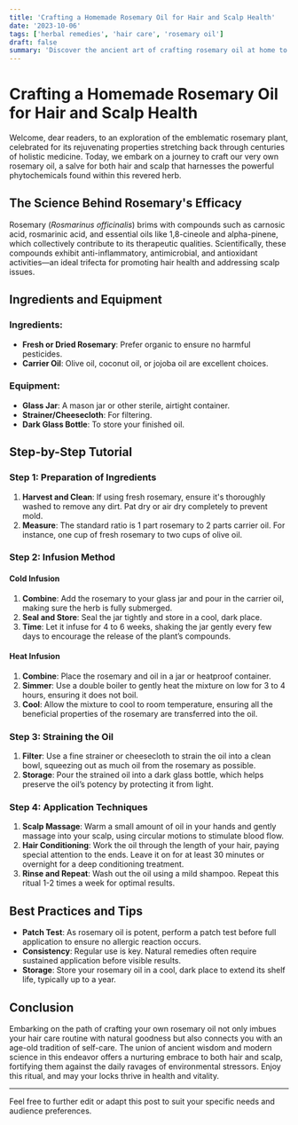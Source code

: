 ```yaml
---
title: 'Crafting a Homemade Rosemary Oil for Hair and Scalp Health'
date: '2023-10-06'
tags: ['herbal remedies', 'hair care', 'rosemary oil']
draft: false
summary: 'Discover the ancient art of crafting rosemary oil at home to rejuvenate your hair and nourish your scalp with natural, holistic care.'
---
```


# Crafting a Homemade Rosemary Oil for Hair and Scalp Health

Welcome, dear readers, to an exploration of the emblematic rosemary plant, celebrated for its rejuvenating properties stretching back through centuries of holistic medicine. Today, we embark on a journey to craft our very own rosemary oil, a salve for both hair and scalp that harnesses the powerful phytochemicals found within this revered herb. 

## The Science Behind Rosemary's Efficacy 

Rosemary (*Rosmarinus officinalis*) brims with compounds such as carnosic acid, rosmarinic acid, and essential oils like 1,8-cineole and alpha-pinene, which collectively contribute to its therapeutic qualities. Scientifically, these compounds exhibit anti-inflammatory, antimicrobial, and antioxidant activities—an ideal trifecta for promoting hair health and addressing scalp issues.

## Ingredients and Equipment

### Ingredients:
- **Fresh or Dried Rosemary**: Prefer organic to ensure no harmful pesticides.
- **Carrier Oil**: Olive oil, coconut oil, or jojoba oil are excellent choices.

### Equipment:
- **Glass Jar**: A mason jar or other sterile, airtight container.
- **Strainer/Cheesecloth**: For filtering.
- **Dark Glass Bottle**: To store your finished oil.

## Step-by-Step Tutorial

### Step 1: Preparation of Ingredients 

1. **Harvest and Clean**: If using fresh rosemary, ensure it's thoroughly washed to remove any dirt. Pat dry or air dry completely to prevent mold.
2. **Measure**: The standard ratio is 1 part rosemary to 2 parts carrier oil. For instance, one cup of fresh rosemary to two cups of olive oil.

### Step 2: Infusion Method 

#### Cold Infusion
1. **Combine**: Add the rosemary to your glass jar and pour in the carrier oil, making sure the herb is fully submerged.
2. **Seal and Store**: Seal the jar tightly and store in a cool, dark place.
3. **Time**: Let it infuse for 4 to 6 weeks, shaking the jar gently every few days to encourage the release of the plant’s compounds.

#### Heat Infusion
1. **Combine**: Place the rosemary and oil in a jar or heatproof container.
2. **Simmer**: Use a double boiler to gently heat the mixture on low for 3 to 4 hours, ensuring it does not boil.
3. **Cool**: Allow the mixture to cool to room temperature, ensuring all the beneficial properties of the rosemary are transferred into the oil.

### Step 3: Straining the Oil
1. **Filter**: Use a fine strainer or cheesecloth to strain the oil into a clean bowl, squeezing out as much oil from the rosemary as possible.
2. **Storage**: Pour the strained oil into a dark glass bottle, which helps preserve the oil’s potency by protecting it from light.

### Step 4: Application Techniques
1. **Scalp Massage**: Warm a small amount of oil in your hands and gently massage into your scalp, using circular motions to stimulate blood flow.
2. **Hair Conditioning**: Work the oil through the length of your hair, paying special attention to the ends. Leave it on for at least 30 minutes or overnight for a deep conditioning treatment.
3. **Rinse and Repeat**: Wash out the oil using a mild shampoo. Repeat this ritual 1-2 times a week for optimal results.

## Best Practices and Tips

- **Patch Test**: As rosemary oil is potent, perform a patch test before full application to ensure no allergic reaction occurs.
- **Consistency**: Regular use is key. Natural remedies often require sustained application before visible results.
- **Storage**: Store your rosemary oil in a cool, dark place to extend its shelf life, typically up to a year.

## Conclusion

Embarking on the path of crafting your own rosemary oil not only imbues your hair care routine with natural goodness but also connects you with an age-old tradition of self-care. The union of ancient wisdom and modern science in this endeavor offers a nurturing embrace to both hair and scalp, fortifying them against the daily ravages of environmental stressors. Enjoy this ritual, and may your locks thrive in health and vitality.

---

Feel free to further edit or adapt this post to suit your specific needs and audience preferences.